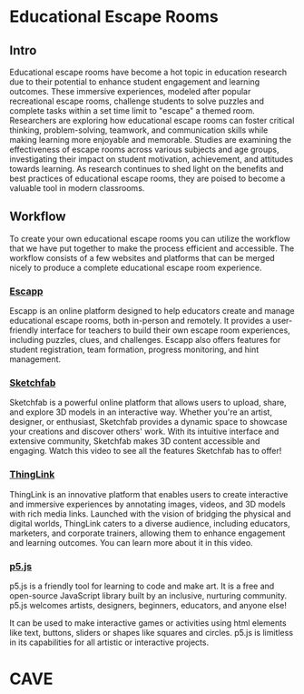 # Educational Escape Rooms

## Intro

Educational escape rooms have become a hot topic in education research due to their potential to enhance student engagement and learning outcomes. These immersive experiences, modeled after popular recreational escape rooms, challenge students to solve puzzles and complete tasks within a set time limit to "escape" a themed room. Researchers are exploring how educational escape rooms can foster critical thinking, problem-solving, teamwork, and communication skills while making learning more enjoyable and memorable. Studies are examining the effectiveness of escape rooms across various subjects and age groups, investigating their impact on student motivation, achievement, and attitudes towards learning. As research continues to shed light on the benefits and best practices of educational escape rooms, they are poised to become a valuable tool in modern classrooms. 

## Workflow

To create your own educational escape rooms you can utilize the workflow that we have put together to make the process efficient and accessible. The workflow consists of a few websites and platforms that can be merged nicely to produce a complete educational escape room experience.

### [Escapp](https://github.com/Ess3013/Educational-Virtual-Environment-Documentation/blob/a43e71f7b2913145632b794a80f3d0cbf1b67e7e/Educational%20Escape%20Rooms/Escapp/Docs.md)

Escapp is an online platform designed to help educators create and manage educational escape rooms, both in-person and remotely. It provides a user-friendly interface for teachers to build their own escape room experiences, including puzzles, clues, and challenges. Escapp also offers features for student registration, team formation, progress monitoring, and hint management.

### [Sketchfab](https://github.com/Ess3013/Educational-Virtual-Environment-Documentation/blob/a43e71f7b2913145632b794a80f3d0cbf1b67e7e/Educational%20Escape%20Rooms/Sketchfab/SketchFab%20Documentation.md)

Sketchfab is a powerful online platform that allows users to upload, share, and explore 3D models in an interactive way. Whether you're an artist, designer, or enthusiast, Sketchfab provides a dynamic space to showcase your creations and discover others' work. With its intuitive interface and extensive community, Sketchfab makes 3D content accessible and engaging. Watch this video to see all the features Sketchfab has to offer!

### [ThingLink](https://github.com/Ess3013/Educational-Virtual-Environment-Documentation/blob/a43e71f7b2913145632b794a80f3d0cbf1b67e7e/Educational%20Escape%20Rooms/ThingLink/ThingLink.md)

ThingLink is an innovative platform that enables users to create interactive and immersive experiences by annotating images, videos, and 3D models with rich media links. Launched with the vision of bridging the physical and digital worlds, ThingLink caters to a diverse audience, including educators, marketers, and corporate trainers, allowing them to enhance engagement and learning outcomes. You can learn more about it in this video.

### [p5.js](https://github.com/Ess3013/Educational-Virtual-Environment-Documentation/blob/a43e71f7b2913145632b794a80f3d0cbf1b67e7e/Educational%20Escape%20Rooms/P5.js/p5js-AI.md)

p5.js is a friendly tool for learning to code and make art. It is a free and open-source JavaScript library built by an inclusive, nurturing community. p5.js welcomes artists, designers, beginners, educators, and anyone else!

It can be used to make interactive games or activities using html elements like text, buttons, sliders or shapes like squares and circles. p5.js is limitless in its capabilities for all artistic or interactive projects.

# CAVE
